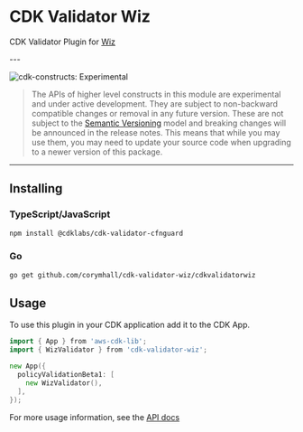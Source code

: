 # CDK Validator Wiz

CDK Validator Plugin for [Wiz](https://www.wiz.io/)

<!--BEGIN STABILITY BANNER-->---


![cdk-constructs: Experimental](https://img.shields.io/badge/cdk--constructs-experimental-important.svg?style=for-the-badge)

> The APIs of higher level constructs in this module are experimental and under active development.
> They are subject to non-backward compatible changes or removal in any future version. These are
> not subject to the [Semantic Versioning](https://semver.org/) model and breaking changes will be
> announced in the release notes. This means that while you may use them, you may need to update
> your source code when upgrading to a newer version of this package.

---
<!--END STABILITY BANNER-->

## Installing

### TypeScript/JavaScript

```bash
npm install @cdklabs/cdk-validator-cfnguard
```

### Go

```bash
go get github.com/corymhall/cdk-validator-wiz/cdkvalidatorwiz
```

## Usage

To use this plugin in your CDK application add it to the CDK App.

```go
import { App } from 'aws-cdk-lib';
import { WizValidator } from 'cdk-validator-wiz';

new App({
  policyValidationBeta1: [
    new WizValidator(),
  ],
});
```

For more usage information, see the [API docs](./API.md)

